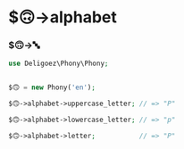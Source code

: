# $🙃->alphabet

### $🙃->🔤

```php
use Deligoez\Phony\Phony;


$🙃 = new Phony('en');

$🙃->alphabet->uppercase_letter; // => "P"

$🙃->alphabet->lowercase_letter; // => "p"

$🙃->alphabet->letter;           // => "P"

```

